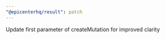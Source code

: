 ```yaml
---
"@epicenterhq/result": patch
---
```


Update first parameter of createMutation for improved clarity
